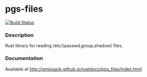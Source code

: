 # pgs-files

[![Build Status](https://travis-ci.org/gmjosack/pgs-files.rs.png?branch=master)](https://travis-ci.org/gmjosack/pgs-files.rs)

### Description

Rust library for reading /etc/{passwd,group,shadow} files.

### Documentation

Available at http://gmjosack.github.io/rustdocs/pgs_files/index.html
